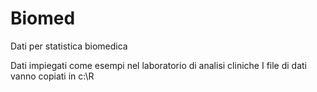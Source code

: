 # Biomed
Dati per statistica biomedica

Dati impiegati come esempi nel laboratorio di analisi cliniche
I file di dati vanno copiati in c:\R

